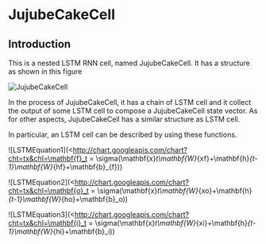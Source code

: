 # JujubeCakeCell

## Introduction

This is a nested LSTM RNN cell, named JujubeCakeCell. It has a structure as shown in this figure

![JujubeCakeCell](https://ws4.sinaimg.cn/large/006tNc79ly1g2qhhqnznyj30mc0dntaa.jpg)

In the process of JujubeCakeCell, it has a chain of LSTM cell and it collect the output of some LSTM cell to compose a JujubeCakeCell state vector. As for other aspects, JujubeCakeCell has a similar structure as LSTM cell.

In particular, an LSTM cell can be described by using these functions.

![LSTMEquation1](<http://chart.googleapis.com/chart?cht=tx&chl=\mathbf{f}_t = \sigma(\mathbf{x}_t\mathbf{W}_{xf}+\mathbf{h}_{t-1}\mathbf{W}_{hf}+\mathbf{b}_{f}))

![LSTMEquation2](<http://chart.googleapis.com/chart?cht=tx&chl=\mathbf{o}_t = \sigma(\mathbf{x}_t\mathbf{W}_{xo}+\mathbf{h}_{t-1}\mathbf{W}_{ho}+\mathbf{b}_o))

![LSTMEquation3](<http://chart.googleapis.com/chart?cht=tx&chl=\mathbf{i}_t = \sigma(\mathbf{x}_t\mathbf{W}_{xi}+\mathbf{h}_{t-1}\mathbf{W}_{hi}+\mathbf{b}_i))
